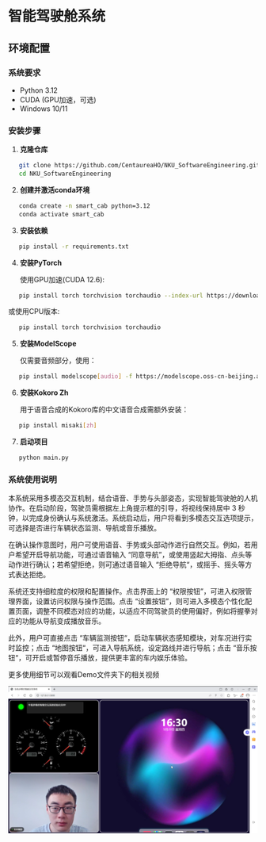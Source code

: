 # 智能驾驶舱系统

## 环境配置

### 系统要求

- Python 3.12
- CUDA (GPU加速，可选)
- Windows 10/11

### 安装步骤

1. **克隆仓库**

```bash
   git clone https://github.com/CentaureaHO/NKU_SoftwareEngineering.git
   cd NKU_SoftwareEngineering
```

2. **创建并激活conda环境**

```bash
   conda create -n smart_cab python=3.12
   conda activate smart_cab
```

3. **安装依赖**

```bash
   pip install -r requirements.txt
```

4. **安装PyTorch**

   使用GPU加速(CUDA 12.6):

```bash
   pip install torch torchvision torchaudio --index-url https://download.pytorch.org/whl/cu126
```

   或使用CPU版本:

```bash
   pip install torch torchvision torchaudio
```

5. **安装ModelScope**

   仅需要音频部分，使用：

```bash
   pip install modelscope[audio] -f https://modelscope.oss-cn-beijing.aliyuncs.com/releases/repo.html
```
6. **安装Kokoro Zh**

   用于语音合成的Kokoro库的中文语音合成需额外安装：

```bash
   pip install misaki[zh]
```

7. **启动项目**

```bash
   python main.py
```

### 系统使用说明
本系统采用多模态交互机制，结合语音、手势与头部姿态，实现智能驾驶舱的人机协作。在启动阶段，驾驶员需根据左上角提示框的引导，将视线保持居中 3 秒钟，以完成身份确认与系统激活。系统启动后，用户将看到多模态交互选项提示，可选择是否进行车辆状态监测、导航或音乐播放。

在确认操作意图时，用户可使用语音、手势或头部动作进行自然交互。例如，若用户希望开启导航功能，可通过语音输入 “同意导航”，或使用竖起大拇指、点头等动作进行确认；若希望拒绝，则可通过语音输入 “拒绝导航“，或摇手、摇头等方式表达拒绝。

系统还支持细粒度的权限和配置操作。点击界面上的 “权限按钮”，可进入权限管理界面，设置访问权限与操作范围。点击 “设置按钮”，则可进入多模态个性化配置页面，调整不同模态对应的功能，以适应不同驾驶员的使用偏好，例如将握拳对应的功能从导航变成播放音乐。

此外，用户可直接点击 “车辆监测按钮“，启动车辆状态感知模块，对车况进行实时监控；点击 “地图按钮“，可进入导航系统，设定路线并进行导航；点击 “音乐按钮“，可开启或暂停音乐播放，提供更丰富的车内娱乐体验。

更多使用细节可以观看Demo文件夹下的相关视频

![UI界面](UI界面.png) 

